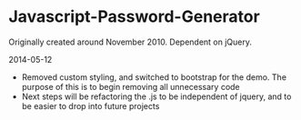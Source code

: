 Javascript-Password-Generator
=============================

Originally created around November 2010. Dependent on jQuery.

2014-05-12
* Removed custom styling, and switched to bootstrap for the demo. The purpose of this is to begin removing all unnecessary code
* Next steps will be refactoring the .js to be independent of jquery, and to be easier to drop into future projects
